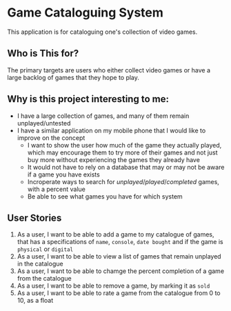 # Game Cataloguing System
This application is for cataloguing one's collection of video games.

## Who is This for?
The primary targets are users who either collect video games or have a large backlog of games that they hope to play.

## Why is this project interesting to me:
- I have a large collection of games, and many of them remain unplayed/untested
- I have a similar application on my mobile phone that I would like to improve on the concept
    - I want to show the user how much of the game they actually played, which may encourage them to try more of their games and not just buy more without experiencing the games they already have
    - It would not have to rely on a database that may or may not be aware if a game you have exists
    - Incroperate ways to search for *unplayed*/*played*/*completed* games, with a percent value
    - Be able to see what games you have for which system

## User Stories
1. As a user, I want to be able to add a game to my catalogue of games, that has a specifications of `name`, `console`, `date bought` and if the game is `physical` or `digital`
1. As a user, I want to be able to view a list of games that remain unplayed in the catalogue
1. As a user, I want to be able to chamge the percent completion of a game from the catalogue
1. As a user, I want to be able to remove a game, by marking it as `sold`
1. As a user, I want to be able to rate a game from the catalogue from 0 to 10, as a float